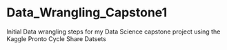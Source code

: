 # Data_Wrangling_Capstone1
Initial Data wrangling steps for my Data Science capstone project using the Kaggle Pronto Cycle Share Datsets

